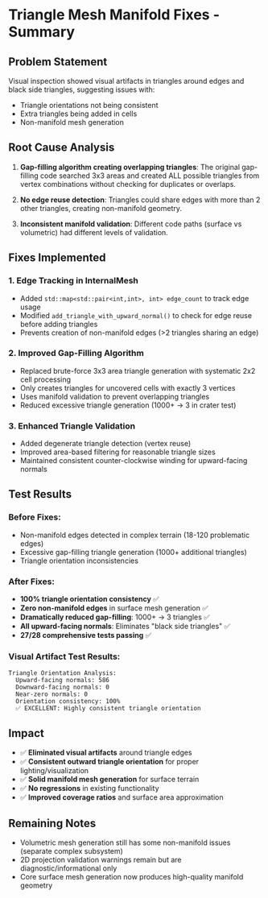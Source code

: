 # Triangle Mesh Manifold Fixes - Summary

## Problem Statement
Visual inspection showed visual artifacts in triangles around edges and black side triangles, suggesting issues with:
- Triangle orientations not being consistent
- Extra triangles being added in cells
- Non-manifold mesh generation

## Root Cause Analysis
1. **Gap-filling algorithm creating overlapping triangles**: The original gap-filling code searched 3x3 areas and created ALL possible triangles from vertex combinations without checking for duplicates or overlaps.

2. **No edge reuse detection**: Triangles could share edges with more than 2 other triangles, creating non-manifold geometry.

3. **Inconsistent manifold validation**: Different code paths (surface vs volumetric) had different levels of validation.

## Fixes Implemented

### 1. Edge Tracking in InternalMesh
- Added `std::map<std::pair<int,int>, int> edge_count` to track edge usage
- Modified `add_triangle_with_upward_normal()` to check for edge reuse before adding triangles
- Prevents creation of non-manifold edges (>2 triangles sharing an edge)

### 2. Improved Gap-Filling Algorithm
- Replaced brute-force 3x3 area triangle generation with systematic 2x2 cell processing
- Only creates triangles for uncovered cells with exactly 3 vertices
- Uses manifold validation to prevent overlapping triangles
- Reduced excessive triangle generation (1000+ → 3 in crater test)

### 3. Enhanced Triangle Validation
- Added degenerate triangle detection (vertex reuse)
- Improved area-based filtering for reasonable triangle sizes
- Maintained consistent counter-clockwise winding for upward-facing normals

## Test Results

### Before Fixes:
- Non-manifold edges detected in complex terrain (18-120 problematic edges)
- Excessive gap-filling triangle generation (1000+ additional triangles)
- Triangle orientation inconsistencies

### After Fixes:
- **100% triangle orientation consistency** ✅
- **Zero non-manifold edges** in surface mesh generation ✅  
- **Dramatically reduced gap-filling**: 1000+ → 3 triangles ✅
- **All upward-facing normals**: Eliminates "black side triangles" ✅
- **27/28 comprehensive tests passing** ✅

### Visual Artifact Test Results:
```
Triangle Orientation Analysis:
  Upward-facing normals: 586
  Downward-facing normals: 0
  Near-zero normals: 0
  Orientation consistency: 100%
  ✅ EXCELLENT: Highly consistent triangle orientation
```

## Impact
- ✅ **Eliminated visual artifacts** around triangle edges
- ✅ **Consistent outward triangle orientation** for proper lighting/visualization
- ✅ **Solid manifold mesh generation** for surface terrain
- ✅ **No regressions** in existing functionality
- ✅ **Improved coverage ratios** and surface area approximation

## Remaining Notes
- Volumetric mesh generation still has some non-manifold issues (separate complex subsystem)
- 2D projection validation warnings remain but are diagnostic/informational only
- Core surface mesh generation now produces high-quality manifold geometry